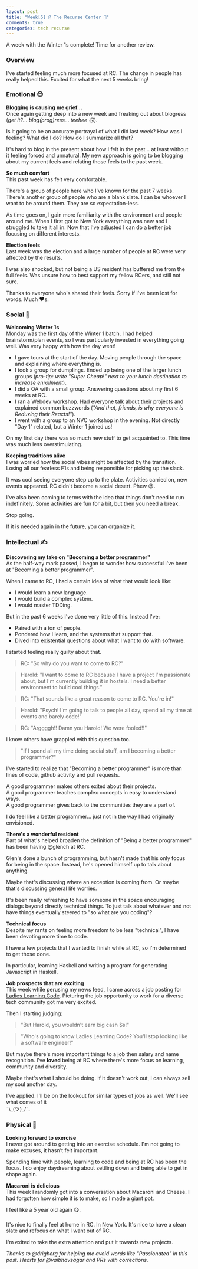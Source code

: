 ```yaml
---
layout: post
title: "Week[6] @ The Recurse Center 🏁"
comments: true
categories: tech recurse
---
```


A week with the Winter 1s complete! Time for another review.

### Overview

I've started feeling much more focused at RC. The change in people has really helped this. Excited for what the next 5 weeks bring!

### Emotional 😊

**Blogging is causing me grief...**  
Once again getting deep into a new week and freaking out about blogress (*get it?... blog(prog)ress... teehee 🙃*).

Is it going to be an accurate portrayal of what I did last week? How was I feeling? What did I do? How do I summarize all that?

It's hard to blog in the present about how I felt in the past... at least without it feeling forced and unnatural. My new approach is going to be blogging about my current feels and relating those feels to the past week.

**So much comfort**  
This past week has felt very comfortable.

There's a group of people here who I've known for the past 7 weeks.
There's another group of people who are a blank slate. I can be whoever I want to be around them. They are so expectation-less.

As time goes on, I gain more familiarity with the environment and people around me. When I first got to New York everything was new and I struggled to take it all in. Now that I've adjusted I can do a better job focusing on different interests.

**Election feels**  
Last week was the election and a large number of people at RC were very affected by the results.

I was also shocked, but not being a US resident has buffered me from the full feels. Was unsure how to best support my fellow RCers, and still not sure.

Thanks to everyone who's shared their feels. Sorry if I've been lost for words. Much ❤️s.

### Social 🎉

**Welcoming Winter 1s**  
Monday was the first day of the Winter 1 batch. I had helped brainstorm/plan events, so I was particularly invested in everything going well. Was very happy with how the day went!

- I gave tours at the start of the day. Moving people through the space and explaining where everything is.
- I took a group for dumplings. Ended up being one of the larger lunch groups (*pro-tip: write "Super Cheap!" next to your lunch destination to increase enrollment*).
- I did a QA with a small group. Answering questions about my first 6 weeks at RC.
- I ran a Webdev workshop. Had everyone talk about their projects and explained common buzzwords (*"And that, friends, is why everyone is Reduxing their Reacts!"*).
- I went with a group to an NVC workshop in the evening. Not directly "Day 1" related, but a Winter 1 joined us!

On my first day there was so much new stuff to get acquainted to. This time was much less overstimulating.

**Keeping traditions alive**  
I was worried how the social vibes might be affected by the transition. Losing all our fearless F1s and being responsible for picking up the slack.

It was cool seeing everyone step up to the plate. Activities carried on, new events appeared. RC didn't become a social desert. Phew 😌.

I've also been coming to terms with the idea that things don't need to run indefinitely. Some activities are fun for a bit, but then you need a break.

Stop going.

If it is needed again in the future, you can organize it.

### Intellectual ✍️

**Discovering my take on "Becoming a better programmer"**  
As the half-way mark passed, I began to wonder how successful I've been at "Becoming a better programmer".

When I came to RC, I had a certain idea of what that would look like:
- I would learn a new language.
- I would build a complex system.
- I would master TDDing.

But in the past 6 weeks I've done very little of this. Instead I've:
- Paired with a ton of people.
- Pondered how I learn, and the systems that support that.
- Dived into existential questions about what I want to do with software.

I started feeling really guilty about that.

> RC: "So why do you want to come to RC?"

> Harold: "I want to come to RC because I have a project I'm passionate about, but I'm currently building it in hostels. I need a better environment to build cool things."

> RC: "That sounds like a great reason to come to RC. You're in!"

> Harold: "Psych! I'm going to talk to people all day, spend all my time at events and barely code!"

> RC: "Arggggh!! Damn you Harold! We were fooled!!"

I know others have grappled with this question too.

> "If I spend all my time doing social stuff, am I becoming a better programmer?"

I've started to realize that "Becoming a better programmer" is more than lines of code, github activity and pull requests.

A good programmer makes others exited about their projects.  
A good programmer teaches complex concepts in easy to understand ways.  
A good programmer gives back to the communities they are a part of.  

I do feel like a better programmer... just not in the way I had originally envisioned.

**There's a wonderful resident**  
Part of what's helped broaden the definition of "Being a better programmer" has been having @glench at RC.

Glen's done a bunch of programming, but hasn't made that his only focus for being in the space. Instead, he's opened himself up to talk about anything.

Maybe that's discussing where an exception is coming from. Or maybe that's discussing general life worries.

It's been really refreshing to have someone in the space encouraging dialogs beyond directly technical things. To just talk about whatever and not have things eventually steered to "so what are you coding"?

**Technical focus**  
Despite my rants on feeling more freedom to be less "technical", I have been devoting more time to code.

I have a few projects that I wanted to finish while at RC, so I'm determined to get those done.

In particular, learning Haskell and writing a program for generating Javascript in Haskell.

**Job prospects that are exciting**  
This week while perusing my news feed, I came across a job posting for [Ladies Learning Code](http://ladieslearningcode.com/). Picturing the job opportunity to work for a diverse tech community got me very excited.

Then I starting judging:

> "But Harold, you wouldn't earn big cash $s!"

> "Who's going to know Ladies Learning Code? You'll stop looking like a software engineer!"

But maybe there's more important things to a job then salary and name recognition. I've **loved** being at RC where there's more focus on learning, community and diversity.

Maybe that's what I should be doing. If it doesn't work out, I can always sell my soul another day.

I've applied. I'll be on the lookout for similar types of jobs as well. We'll see what comes of it  
¯\\\_(ツ)\_/¯.

### Physical 🚶

**Looking forward to exercise**  
I never got around to getting into an exercise schedule. I'm not going to make excuses, it hasn't felt important.

Spending time with people, learning to code and being at RC has been the focus. I do enjoy daydreaming about settling down and being able to get in shape again.

**Macaroni is delicious**  
This week I randomly got into a conversation about Macaroni and Cheese. I had forgotten how simple it is to make, so I made a giant pot.

I feel like a 5 year old again 😋.

### </End>

It's nice to finally feel at home in RC. In New York.
It's nice to have a clean slate and refocus on what I want out of RC.

I'm exited to take the extra attention and put it towards new projects.

*Thanks to @drigberg for helping me avoid words like "Passionated" in this post. Hearts for @vaibhavsagar and PRs with corrections.*
